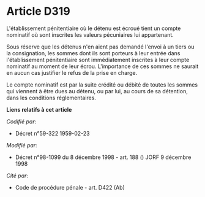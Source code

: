 # Article D319

L'établissement pénitentiaire où le détenu est écroué tient un compte nominatif où sont inscrites les valeurs pécuniaires lui
appartenant. 

Sous réserve que les détenus n'en aient pas demandé l'envoi à un tiers ou la consignation, les sommes dont ils sont porteurs
à leur entrée dans l'établissement pénitentiaire sont immédiatement inscrites à leur compte nominatif au moment de leur
écrou. L'importance de ces sommes ne saurait en aucun cas justifier le refus de la prise en charge. 

Le compte nominatif est par la suite crédité ou débité de toutes les sommes qui viennent à être dues au détenu, ou par lui,
au cours de sa détention, dans les conditions réglementaires.

**Liens relatifs à cet article**

_Codifié par_:

  - Décret n°59-322 1959-02-23

_Modifié par_:

  - Décret n°98-1099 du 8 décembre 1998 - art. 188 () JORF 9 décembre 1998

_Cité par_:

  - Code de procédure pénale - art. D422 (Ab)
